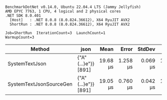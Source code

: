 ```

BenchmarkDotNet v0.14.0, Ubuntu 22.04.4 LTS (Jammy Jellyfish)
AMD EPYC 7763, 1 CPU, 4 logical and 2 physical cores
.NET SDK 8.0.401
  [Host]   : .NET 8.0.8 (8.0.824.36612), X64 RyuJIT AVX2
  ShortRun : .NET 8.0.8 (8.0.824.36612), X64 RyuJIT AVX2

Job=ShortRun  IterationCount=3  LaunchCount=1  
WarmupCount=3  

```
| Method                  | json                | Mean     | Error    | StdDev   | Min      | Max      | Gen0   | Allocated |
|------------------------ |-------------------- |---------:|---------:|---------:|---------:|---------:|-------:|----------:|
| SystemTextJson          | {&quot;A&quot;(...)e&quot;}} [891] | 19.68 μs | 1.258 μs | 0.069 μs | 19.64 μs | 19.76 μs | 0.0305 |   3.19 KB |
| SystemTextJsonSourceGen | {&quot;A&quot;(...)e&quot;}} [891] | 19.05 μs | 0.760 μs | 0.042 μs | 19.00 μs | 19.08 μs | 0.0305 |   3.19 KB |
